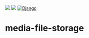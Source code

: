 <a href="https://codeclimate.com/github/necrohost/media-file-storage/maintainability"><img src="https://api.codeclimate.com/v1/badges/de23b2350c446b89c783/maintainability" /></a>
<a href="https://codeclimate.com/github/necrohost/media-file-storage/test_coverage"><img src="https://api.codeclimate.com/v1/badges/de23b2350c446b89c783/test_coverage" /></a>
[![Django](https://github.com/necrohost/media-file-storage/actions/workflows/django.yml/badge.svg)](https://github.com/necrohost/media-file-storage/actions/workflows/django.yml)
# media-file-storage
